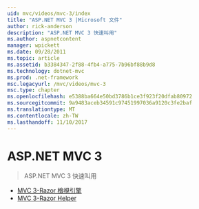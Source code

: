 ```yaml
---
uid: mvc/videos/mvc-3/index
title: "ASP.NET MVC 3 |Microsoft 文件"
author: rick-anderson
description: "ASP.NET MVC 3 快速叫用"
ms.author: aspnetcontent
manager: wpickett
ms.date: 09/28/2011
ms.topic: article
ms.assetid: b3384347-2f88-4fb4-a775-7b96bf88b9d8
ms.technology: dotnet-mvc
ms.prod: .net-framework
msc.legacyurl: /mvc/videos/mvc-3
msc.type: chapter
ms.openlocfilehash: e5388ba664e50bd3786b1ce3f923f20dfab80972
ms.sourcegitcommit: 9a9483aceb34591c97451997036a9120c3fe2baf
ms.translationtype: MT
ms.contentlocale: zh-TW
ms.lasthandoff: 11/10/2017
---
```

<a name="aspnet-mvc-3"></a>ASP.NET MVC 3
====================
> ASP.NET MVC 3 快速叫用


- [MVC 3-Razor 檢視引擎](mvc-3-razor-view-engine.md)
- [MVC 3-Razor Helper](mvc-3-razor-helpers.md)
